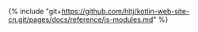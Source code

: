 {% include "git+https://github.com/hltj/kotlin-web-site-cn.git/pages/docs/reference/js-modules.md" %}
